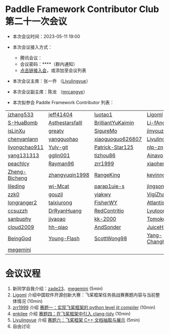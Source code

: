 # Paddle Framework Contributor Club 第二十一次会议

- 本次会议时间：2023-05-11 19:00

- 本次会议接入方式：

  - 腾讯会议：
  - 会议密码：\*\*\*\*（群内通知）
  - [点击链接入会](https://meeting.tencent.com/dm/8JxgTTIELdfv)，或添加至会议列表

- 本次会议主席：张一乔 （[Liyulingyue](https://github.com/Liyulingyue)）

- 本次会议副主席：陈龙 （[mrcangye](https://github.com/mrcangye)）

- 本次拟参会 Paddle Framework Contributor 列表：

|                                                   |                                                            |                                                           |                                                       |                                                     |                                                                                       |
|---------------------------------------------------|------------------------------------------------------------|-----------------------------------------------------------|-------------------------------------------------------|-----------------------------------------------------|---------------------------------------------------------------------------------------|
| [jzhang533](https://github.com/jzhang533)         | [jeff41404](https://github.com/jeff41404)                  | [luotao1](https://github.com/luotao1)                     | [Ligoml](https://github.com/Ligoml)                   | [TCChenlong](https://github.com/TCChenlong)         | [guguguzi](https://github.com/guguguzi)                                               |
| [S-HuaBomb](https://github.com/S-HuaBomb)         | [Asthestarsfalll](https://github.com/Asthestarsfalll)      | [BrilliantYuKaimin](https://github.com/BrilliantYuKaimin) | [Li-fAngyU](https://github.com/Li-fAngyU)             | [liqitong-a](https://github.com/liqitong-a)         | [unseenme](https://github.com/unseenme)                                               |
| [isLinXu](https://github.com/isLinXu)             | [greatv](https://github.com/greatv)                        | [SigureMo](https://github.com/SigureMo)                   | [jinyouzhi](https://github.com/jinyouzhi)             | [gsq7474741](https://github.com/gsq7474741)         | [thunder95](https://github.com/thunder95)                                             |
| [chenyanlann](https://github.com/chenyanlann)     | [yangguohao](https://github.com/yangguohao)                | [xiaoguoguo626807](https://github.com/xiaoguoguo626807)   | [Liyulingyue](https://github.com/Liyulingyue)         | [GeYuYao-hub](https://github.com/GeYuYao-hub)       | [fuqianya](https://github.com/fuqianya)                                               |
| [liyongchao911](https://github.com/liyongchao911) | [Yulv-git](https://github.com/Yulv-git)                    | [Patrick-Star125](https://github.com/Patrick-Star125)     | [nlp-zn](https://github.com/nlp-zn)                   | [OccupyMars2025](https://github.com/OccupyMars2025) | [OuyangChao](https://github.com/OuyangChao)                                           |
| [yang131313](https://github.com/yang131313)       | [gglin001](https://github.com/gglin001)                    | [tizhou86](https://github.com/tizhou86)                   | [Ainavo](https://github.com/Ainavo)                   | [ReganYue](https://github.com/ReganYue)             | [mrcangye](https://github.com/mrcangye)                                               |
| [peachlcy](https://github.com/peachlcy)           | [Rayman96](https://github.com/Rayman96)                    | [zrr1999](https://github.com/zrr1999)                     | [xiaohemaikoo](https://github.com/xiaohemaikoo)       | [engineer1109](https://github.com/engineer1109)     | [enkilee](https://github.com/enkilee)                                                 |
| [Zheng-Bicheng](https://github.com/Zheng-Bicheng) | [zhangyuqin1998](https://github.com/zhangyuqin1998)        | [RangeKing](https://github.com/RangeKing)                 | [kevinng77](https://github.com/kevinng77)             | [caolonghao](https://github.com/caolonghao)         | [AndPuQing](https://github.com/AndPuQing)                                             |
| [lileding](https://github.com/lileding)           | [wj-Mcat](https://github.com/wj-Mcat)                      | [parap1uie-s](https://github.com/parap1uie-s)             | [jingsongliujing](https://github.com/jingsongliujing) | [dasenCoding](https://github.com/dasenCoding)       | [PureNatural](https://github.com/PureNatural)                                         |
| [zzk0](https://github.com/zzk0)                   | [gouzil](https://github.com/gouzil)                        | [yiakwy](https://github.com/yiakwy)                       | [VigiZhang](https://github.com/VigiZhang)             | [huangjiyi](https://github.com/huangjiyi)           | [supercodebull](https://github.com/supercodebull)                                     |
| [longranger2](https://github.com/longranger2)     | [taixiurong](https://github.com/taixiurong)                | [FisherWY](https://github.com/FisherWY)                   | [Atlantisming](https://github.com/Atlantisming)       | [Lemon-er](https://github.com/Lemon-er)             | [lizechng](https://github.com/lizechng)                                               |
| [ccsuzzh](https://github.com/ccsuzzh)             | [DrRyanHuang](https://github.com/DrRyanHuang)              | [RedContritio](https://github.com/RedContritio)           | [Lyutoon](https://github.com/Lyutoon)                 | [PommesPeter](https://github.com/PommesPeter)       | [tianxingxia-cn](https://github.com/tianxingxia-cn)                                   |
| [sanbuphy](https://github.com/sanbuphy)           | [jjyaoao](https://github.com/jjyaoao)                      | [kk-2000](https://github.com/kk-2000)                     | [Tomoko-hjf](https://github.com/Tomoko-hjf)           | [edencfc](https://github.com/edencfc)               | [CollaborativeFiltering](https://github.com/CollaborativeFiltering)                   |
| [cloud2009](https://github.com/cloud2009)         | [hh-qiao](https://github.com/hh-qiao)                      | [AndSonder](https://github.com/AndSonder)                 | [JuiceHub](https://github.com/JuiceHub)               | [Difers](https://github.com/Difers)                 | [zeroRains](https://github.com/zeroRains)                                             |
| [BeingGod](https://github.com/BeingGod)           | [Young-Flash](https://github.com/Young-Flash)              |[ScottWong98](https://github.com/ScottWong98) | [Yang-Changhui](https://github.com/Yang-Changhui) | [LyndonKong](https://github.com/LyndonKong) | [zade23](https://github.com/zade23) |
| [megemini](https://github.com/megemini) | |

# 会议议程
1. 新同学自我介绍：[zade23](https://github.com/zade23)、[megemini](https://github.com/megemini) (5min)
2. [Ligoml](https://github.com/ligoml) 介绍中国软件开源创新大赛：飞桨框架任务挑战赛赛题内容与当前整体情况 (10min)
3. [zrr1999](https://github.com/zrr1999) 介绍 [赛题一：实现飞桨框架的 python level jit compiler](https://github.com/PaddlePaddle/Paddle/issues/53172#paddlepaddle01) (10min)
4. [enkilee](https://github.com/enkilee) 介绍 [赛题四：在飞桨框架中引入 clang-tidy](https://github.com/PaddlePaddle/Paddle/issues/53172#paddlepaddle04) (10min)
5. [Liyulingyue](https://github.com/Liyulingyue) 介绍 [赛题六：飞桨框架 C++ 文档抽取与展示](https://github.com/PaddlePaddle/Paddle/issues/53172#paddlepaddle06) (5min)
6. 自由讨论
